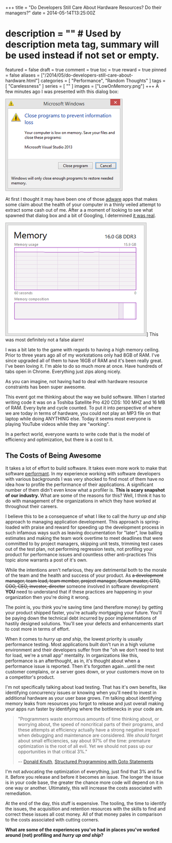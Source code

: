 +++
title = "Do Developers Still Care About Hardware Resources? Do their managers?"
date = 2014-05-14T13:25:00Z
# description = "" # Used by description meta tag, summary will be used instead if not set or empty.
featured = false
draft = true
comment = true
toc = true
reward = true
pinned = false
aliases = ["/2014/05/do-developers-still-care-about-hardware.html"]
categories = [
  "Performance",
  "Random Thoughts"
]
tags = [
  "Carelessness"
]
series = [
  ""
]
images = ["LowOnMemory.png"]
+++
A few minutes ago I was presented with this dialog box:

![Close programs to prevent information loss - low on memory](LowOnMemory.png#center "Scary dialog box that popped up.")


At first I thought it may have been one of those [adware](http://en.wikipedia.org/wiki/Adware) apps that makes some claim about the health of your computer in a thinly veiled attempt to extract some cash out of me. After a a moment of looking to see what spawned that dialog box and a bit of Googling, I determined [it was real](http://windows.microsoft.com/en-us/windows/preventing-low-memory-problems).

![Task Manager shows Maxed out RAM](MemoryUsage.png#floatright "Task Manager shows Maxed out RAM")]
This was most definitely not a false alarm!

I was a bit late to the game with regards to having a high memory ceiling. Prior to three years ago all of my workstations only had 8GB of RAM. I've since upgraded all of them to have 16GB of RAM and it's been really great. I've been loving it. I'm able to do so much more at once. Have hundreds of tabs open in Chrome. Everything just zips along nicely.

As you can imagine, not having had to deal with hardware resource constraints has been super awesome.

This event got me thinking about the way we build software. When I started writing code it was on a Toshiba Satellite Pro 420 CDS: 100 MHZ and 16 MB of RAM. Every byte and cycle counted. To put it into perspective of where we are today in terms of hardware, you could not play an MP3 file on that laptop while doing ANYTHING else. Today it seems most everyone is playing YouTube videos while they are "working".

In a perfect world, everyone wants to write code that is the model of efficiency and optimization, but there is a cost to it.

The Costs of Being Awesome
--------------------------

It takes a lot of effort to build software. It takes even more work to make that software [performant](http://en.wiktionary.org/wiki/performant). In my experience working with software developers with various backgrounds I was very shocked to find most of them have no idea how to profile the performance of their applications. A significant number of them didn't even know what a profiler is. **This is scary snapshot of our industry.**
What are some of the reasons for this? Well, I think it has to do with management of the organizations in which they have worked at throughout their careers.

I believe this to be a consequence of what I like to call the *hurry up and ship* approach to managing application development. This approach is spring-loaded with praise and reward for speeding up the development process in such infamous ways such as leaving documentation for "later", low balling estimates and making the team work overtime to meet deadlines that were committed to by project managers, skipping unit tests, trimming test cases out of the test plan, not performing regression tests, not profiling your product for performance issues and countless other anti-practices This topic alone warrants a post of it's own.

While the intentions aren't nefarious, they are detrimental both to the morale of the team and the health and success of your product. As ~~a development manager, team lead, team member, project manager, Scrum master, CTO, COO, CEO, investor, director~~ someone involved in software development **YOU** need to understand that if these practices are happening in your organization then you're doing it wrong.

The point is, you think you're saving time (and therefore money) by getting your product shipped faster, you're actually mortgaging your future. You'll be paying down the technical debt incurred by poor implementations of hastily designed solutions. You'll see your defects and enhancements start to cost more in terms of effort.

When it comes to *hurry up and ship*, the lowest priority is usually performance testing. Most applications built don't run in a high volume environment and their developers suffer from the "oh we don't need to test for load, we're a small app" mentality. In organizations like this, performance is an afterthought, as in, it's thought about when a performance issue is reported. Then it's forgotten again...until the next customer complains, or a server goes down, or your customers move on to a competitor's product.

I'm not specifically talking about load testing. That has it's own benefits, like identifying concurrency issues or knowing when you'll need to invest in additional hardware as your user base grows. I'm talking about identifying memory leaks from resources you forgot to release and just overall making your apps run faster by identifying where the bottlenecks in your code are.

> "Programmers waste enormous amounts of time thinking about, or worrying about, the speed of noncritical parts of their programs, and these attempts at efficiency actually have a strong negative impact when debugging and maintenance are considered. We *should* forget about small efficiencies, say about 97% of the time: premature optimization is the root of all evil. Yet we should not pass up our opportunities in that critical 3%."
>
> -- [Donald Knuth](https://en.wikipedia.org/wiki/Donald_Knuth), [Structured Programming with Goto Statements](http://web.archive.org/web/20130731202547/http://pplab.snu.ac.kr/courses/adv_pl05/papers/p261-knuth.pdf)

I'm not advocating the optimization of everything, just find that 3% and fix it. Before you release and before it becomes an issue. The longer the issue is in your code base, the greater the chance more code will depend on it in one way or another. Ultimately, this will increase the costs associated with remediation.

At the end of the day, this stuff is expensive. The tooling, the time to identify the issues, the acquisition and retention resources with the skills to find and correct these issues all cost money. All of that money pales in comparison to the costs associated with cutting corners.

**What are some of the experiences you've had in places you've worked around (not) profiling and *hurry up and ship*?**